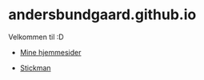 # andersbundgaard.github.io
 Velkommen til :D
 
- [Mine hjemmesider](website/)

- [Stickman](/stickman/)
